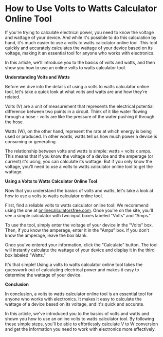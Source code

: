 How to Use Volts to Watts Calculator Online Tool
================================================

If you're trying to calculate electrical power, you need to know the voltage and wattage of your device. And while it's possible to do this calculation by hand, it's much easier to use a volts to watts calculator online tool. This tool quickly and accurately calculates the wattage of your device based on its voltage, making it an essential tool for anyone who works with electronics.

In this article, we'll introduce you to the basics of volts and watts, and then show you how to use an online volts to watts calculator tool.

**Understanding Volts and Watts**

Before we dive into the details of using a volts to watts calculator online tool, let's take a quick look at what volts and watts are and how they're related.

Volts (V) are a unit of measurement that represents the electrical potential difference between two points in a circuit. Think of it like water flowing through a hose - volts are like the pressure of the water pushing it through the hose.

Watts (W), on the other hand, represent the rate at which energy is being used or produced. In other words, watts tell us how much power a device is consuming or generating.

The relationship between volts and watts is simple: watts = volts x amps. This means that if you know the voltage of a device and the amperage (or current) it's using, you can calculate its wattage. But if you only know the voltage, you'll need to use a volts to watts calculator online tool to get the wattage.

**Using a Volts to Watts Calculator Online Tool**

Now that you understand the basics of volts and watts, let's take a look at how to use a volts to watts calculator online tool.

First, find a reliable volts to watts calculator online tool. We recommend using the one at [onlinecalculatorsfree.com](http://onlinecalculatorsfree.com). Once you're on the site, you'll see a simple calculator with two input boxes labeled "Volts" and "Amps."

To use the tool, simply enter the voltage of your device in the "Volts" box. Then, if you know the amperage, enter it in the "Amps" box. If you don't know the amperage, leave the box blank.

Once you've entered your information, click the "Calculate" button. The tool will instantly calculate the wattage of your device and display it in the third box labeled "Watts."

It's that simple! Using a volts to watts calculator online tool takes the guesswork out of calculating electrical power and makes it easy to determine the wattage of your device.

**Conclusion**

In conclusion, a volts to watts calculator online tool is an essential tool for anyone who works with electronics. It makes it easy to calculate the wattage of a device based on its voltage, and it's quick and accurate.

In this article, we've introduced you to the basics of volts and watts and shown you how to use an online volts to watts calculator tool. By following these simple steps, you'll be able to effortlessly calculate V to W conversion and get the information you need to work with electronics more effectively.